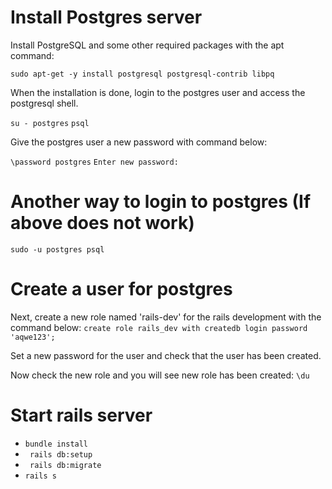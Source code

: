 
# Install Postgres server

Install PostgreSQL and some other required packages with the apt command:

```sudo apt-get -y install postgresql postgresql-contrib libpq```

When the installation is done, login to the postgres user and access the postgresql shell.

```su - postgres```
```psql```

Give the postgres user a new password with command below:

```\password postgres```
```Enter new password:```

# Another way to login to postgres (If above does not work)
```sudo -u postgres psql```

# Create a user for postgres
Next, create a new role named 'rails-dev' for the rails development with the command below:
```create role rails_dev with createdb login password 'aqwe123';```

Set a new password for the user and check that the user has been created.

Now check the new role and you will see new role has been created:
```\du```



# Start rails server
* ```bundle install```
* ``` rails db:setup```
* ``` rails db:migrate```
* ```rails s```
